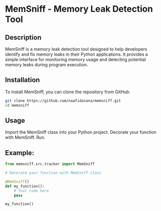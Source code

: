 # MemSniff - Memory Leak Detection Tool

## Description
MemSniff is a memory leak detection tool designed to help developers identify and fix memory leaks in their Python applications. It provides a simple interface for monitoring memory usage and detecting potential memory leaks during program execution.

## Installation
To install MemSniff, you can clone the repository from GitHub:

```bash
git clone https://github.com/naafidasana/memsniff.git
cd memsniff
```
## Usage
Import the MemSniff class into your Python project.
Decorate your function with MemSniff.
Run.

## Example:

```python
from memsniff.src.tracker import MemSniff

# Decorate your function with MemSniff class

@MemSniff()
def my_function():
    # Your code here
    pass

my_function()
```